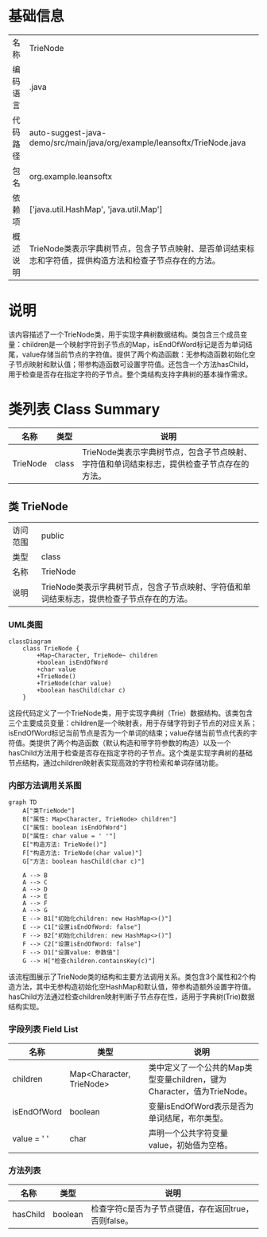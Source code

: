 # 基础信息

|      |      |
|------|------|
| 名称 | TrieNode |
| 编码语言 | .java |
| 代码路径 | auto-suggest-java-demo/src/main/java/org/example/leansoftx/TrieNode.java |
| 包名 | org.example.leansoftx |
| 依赖项 | ['java.util.HashMap', 'java.util.Map'] |
| 概述说明 | TrieNode类表示字典树节点，包含子节点映射、是否单词结束标志和字符值，提供构造方法和检查子节点存在的方法。 |

# 说明

该内容描述了一个TrieNode类，用于实现字典树数据结构。类包含三个成员变量：children是一个映射字符到子节点的Map，isEndOfWord标记是否为单词结尾，value存储当前节点的字符值。提供了两个构造函数：无参构造函数初始化空子节点映射和默认值；带参构造函数可设置字符值。还包含一个方法hasChild，用于检查是否存在指定字符的子节点。整个类结构支持字典树的基本操作需求。

# 类列表 Class Summary

| 名称   | 类型  | 说明 |
|-------|------|-------------|
| TrieNode | class | TrieNode类表示字典树节点，包含子节点映射、字符值和单词结束标志，提供检查子节点存在的方法。 |



## 类 TrieNode

|      |      |
|------|------|
| 访问范围 | public |
| 类型 | class |
| 名称 | TrieNode |
| 说明 | TrieNode类表示字典树节点，包含子节点映射、字符值和单词结束标志，提供检查子节点存在的方法。 |


### UML类图

```mermaid
classDiagram
    class TrieNode {
        +Map~Character, TrieNode~ children
        +boolean isEndOfWord
        +char value
        +TrieNode()
        +TrieNode(char value)
        +boolean hasChild(char c)
    }
```

这段代码定义了一个TrieNode类，用于实现字典树（Trie）数据结构。该类包含三个主要成员变量：children是一个映射表，用于存储字符到子节点的对应关系；isEndOfWord标记当前节点是否为一个单词的结束；value存储当前节点代表的字符值。类提供了两个构造函数（默认构造和带字符参数的构造）以及一个hasChild方法用于检查是否存在指定字符的子节点。这个类是实现字典树的基础节点结构，通过children映射表实现高效的字符检索和单词存储功能。


### 内部方法调用关系图

```mermaid
graph TD
    A["类TrieNode"]
    B["属性: Map<Character, TrieNode> children"]
    C["属性: boolean isEndOfWord"]
    D["属性: char value = ' '"]
    E["构造方法: TrieNode()"]
    F["构造方法: TrieNode(char value)"]
    G["方法: boolean hasChild(char c)"]

    A --> B
    A --> C
    A --> D
    A --> E
    A --> F
    A --> G
    E --> B1["初始化children: new HashMap<>()"]
    E --> C1["设置isEndOfWord: false"]
    F --> B2["初始化children: new HashMap<>()"]
    F --> C2["设置isEndOfWord: false"]
    F --> D1["设置value: 参数值"]
    G --> H["检查children.containsKey(c)"]
```

该流程图展示了TrieNode类的结构和主要方法调用关系。类包含3个属性和2个构造方法，其中无参构造初始化空HashMap和默认值，带参构造额外设置字符值。hasChild方法通过检查children映射判断子节点存在性，适用于字典树(Trie)数据结构实现。

### 字段列表 Field List

| 名称  | 类型  | 说明 |
|-------|-------|------|
| children | Map<Character, TrieNode> | 类中定义了一个公共的Map类型变量children，键为Character，值为TrieNode。 |
| isEndOfWord | boolean | 变量isEndOfWord表示是否为单词结尾，布尔类型。 |
| value = ' ' | char | 声明一个公共字符变量value，初始值为空格。 |

### 方法列表

| 名称  | 类型  | 说明 |
|-------|-------|------|
| hasChild | boolean | 检查字符c是否为子节点键值，存在返回true，否则false。 |




